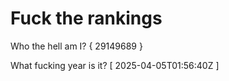 # Fuck the rankings

Who the hell am I?
{ 29149689 }

What fucking year is it?
[ 2025-04-05T01:56:40Z ]
